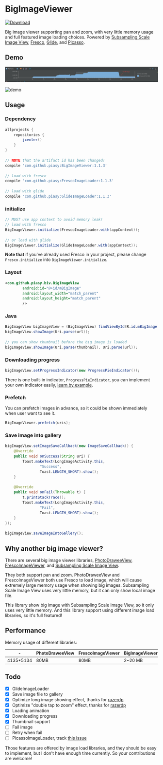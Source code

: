 # BigImageViewer

[ ![Download](https://api.bintray.com/packages/piasy/maven/BigImageViewer/images/download.svg) ](https://bintray.com/piasy/maven/BigImageViewer/_latestVersion)

Big image viewer supporting pan and zoom, with very little memory usage and full featured image loading choices. Powered by [Subsampling Scale Image View](https://github.com/davemorrissey/subsampling-scale-image-view), [Fresco](https://github.com/facebook/fresco), [Glide](https://github.com/bumptech/glide), and [Picasso](https://github.com/square/picasso).

## Demo

![memory usage](art/android_studio_memory_monitor.png)

![demo](art/fresco_big_image_viewer_demo.gif)

## Usage

### Dependency

``` gradle
allprojects {
    repositories {
        jcenter()
    }
}

// NOTE that the artifact id has been changed!
compile 'com.github.piasy:BigImageViewer:1.1.3'

// load with fresco
compile 'com.github.piasy:FrescoImageLoader:1.1.3'

// load with glide
compile 'com.github.piasy:GlideImageLoader:1.1.3'
```

### initialize

``` java
// MUST use app context to avoid memory leak!
// load with fresco
BigImageViewer.initialize(FrescoImageLoader.with(appContext));

// or load with glide
BigImageViewer.initialize(GlideImageLoader.with(appContext));
```

**Note that** if you've already used Fresco in your project, please change `Fresco.initialize` into `BigImageViewer.initialize`.

### Layout

``` xml
<com.github.piasy.biv.BigImageView
        android:id="@+id/mBigImage"
        android:layout_width="match_parent"
        android:layout_height="match_parent"
        />
```

### Java

``` java
BigImageView bigImageView = (BigImageView) findViewById(R.id.mBigImage);
bigImageView.showImage(Uri.parse(url));

// you can show thumbnail before the big image is loaded
bigImageView.showImage(Uri.parse(thumbnail), Uri.parse(url));
```

### Downloading progress

``` java
bigImageView.setProgressIndicator(new ProgressPieIndicator());
```

There is one built-in indicator, `ProgressPieIndicator`, you can implement your own indicator easily, [learn by example](/ProgressPieIndicator).

### Prefetch

You can prefetch images in advance, so it could be shown immediately when user want to see it.

``` java
BigImageViewer.prefetch(uris);
```

### Save image into gallery

``` java
bigImageView.setImageSaveCallback(new ImageSaveCallback() {
    @Override
    public void onSuccess(String uri) {
        Toast.makeText(LongImageActivity.this,
                "Success",
                Toast.LENGTH_SHORT).show();
    }

    @Override
    public void onFail(Throwable t) {
        t.printStackTrace();
        Toast.makeText(LongImageActivity.this,
                "Fail",
                Toast.LENGTH_SHORT).show();
    }
});

bigImageView.saveImageIntoGallery();
```

## Why another big image viewer?

There are several big image viewer libraries, [PhotoDraweeView](https://github.com/ongakuer/PhotoDraweeView), [FrescoImageViewer](https://github.com/stfalcon-studio/FrescoImageViewer), and [Subsampling Scale Image View](https://github.com/davemorrissey/subsampling-scale-image-view).

They both support pan and zoom. PhotoDraweeView and FrescoImageViewer both use Fresco to load image, which will cause extremely large memory usage when showing big images. Subsampling Scale Image View uses very little memory, but it can only show local image file.

This library show big image with Subsampling Scale Image View, so it only uses very little memory. And this library support using different image load libraries, so it's full featured!

## Performance

Memory usage of different libraries:

| \- | PhotoDraweeView | FrescoImageViewer | BigImageViewer |
| ------| ------ | ------ | ------ |
| 4135\*5134 | 80MB | 80MB | 2~20 MB |

## Todo

+ [x] GlideImageLoader
+ [x] Save image file to gallery
+ [x] Optimize long image showing effect, thanks for [razerdp](https://github.com/razerdp)
+ [x] Optimize "double tap to zoom" effect, thanks for [razerdp](https://github.com/razerdp)
+ [x] Loading animation
+ [x] Downloading progress
+ [x] Thumbnail support
+ [ ] Fail image
+ [ ] Retry when fail
+ [ ] PicassoImageLoader, track [this issue](https://github.com/square/picasso/issues/506)

Those features are offered by image load libraries, and they should be easy to implement, but I don't have enough time currently. So your contributions are welcome!
